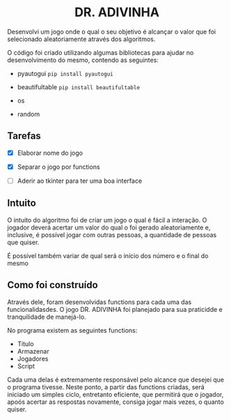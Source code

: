 <h1 align="center">
<br>DR. ADIVINHA
</h1>
Desenvolvi um jogo onde o qual o seu objetivo é alcançar o valor que foi selecionado aleatoriamente através dos algoritmos. 

O código foi criado utilizando algumas bibliotecas para ajudar no desenvolvimento do mesmo, contendo as seguintes:


- pyautogui `pip install pyautogui`

- beautifultable `pip install beautifultable`

- os

- random

## Tarefas

- [x] Elaborar nome do jogo
- [x] Separar o jogo por functions
- [ ] Aderir ao tkinter para ter uma boa interface




## Intuito

O intuito do algoritmo foi de criar um jogo o qual é fácil a interação. O jogador deverá acertar um valor do qual o foi gerado aleatoriamente e, inclusive, é possível jogar com outras pessoas, a quantidade de pessoas que quiser.

É possível também variar de qual será o início dos número e o final do mesmo


## Como foi construído

Através dele, foram desenvolvidas functions para cada uma das funcionalidasdes. O jogo DR. ADIVINHA foi planejado para sua praticidde e tranquilidade de manejá-lo.

No programa existem as seguintes functions:
- Titulo
- Armazenar
- Jogadores
- Script

Cada uma delas é extremamente responsável pelo alcance que desejei que o programa tivesse. 
Neste ponto, a partir das functions criadas, será iniciado um simples ciclo, entretanto eficiente, que permitirá que o jogador, apoós acertar as respostas novamente, consiga jogar mais vezes, o quanto quiser.
